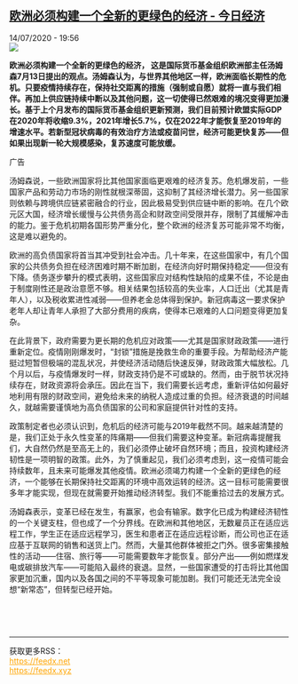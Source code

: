 <!--1594752987000-->
[欧洲必须构建一个全新的更绿色的经济 - 今日经济](http://www.rfi.fr//cn/%E5%9B%BD%E9%99%85/20200714-%E6%AC%A7%E6%B4%B2%E5%BF%85%E9%A1%BB%E6%9E%84%E5%BB%BA%E4%B8%80%E4%B8%AA%E5%85%A8%E6%96%B0%E7%9A%84%E6%9B%B4%E7%BB%BF%E8%89%B2%E7%9A%84%E6%AC%A7%E6%B4%B2%E7%BB%8F%E6%B5%8E)
------

<div>14/07/2020 - 19:56</div><img src="https://s.rfi.fr/media/display/f753bd9c-61e4-11ea-a29d-005056bf87d6/w:310/p:16x9/WB149255-RFI-CN-20140608.png"><p><strong>欧洲必须构建一个全新的更绿色的经济， 这是国际货币基金组织欧洲部主任汤姆森7月13日提出的观点。汤姆森认为，与世界其他地区一样，欧洲面临长期性的危机。只要疫情持续存在，保持社交距离的措施（强制或自愿）就将一直与我们相伴。再加上供应链持续中断以及其他问题，这一切使得已然艰难的境况变得更加漫长。基于上个月发布的国际货币基金组织更新预测，我们目前预计欧盟实际GDP在2020年将收缩9.3%，2021年增长5.7%，仅在2022年才能恢复至2019年的增速水平。若新型冠状病毒的有效治疗方法或疫苗问世，经济可能更快复苏——但如果出现新一轮大规模感染，复苏速度可能放缓。</strong></p><div class="t-content__body u-clearfix"><div class="m-interstitial"><div class="m-interstitial__ad"><divclass="m-block-ad "data-tms-ad-type="box"data-tms-ad-status="idle"data-tms-ad-pos="1"><div class="m-block-ad__label">广告</div><div class="m-block-ad__content"></div></div></div></div><p>汤姆森说，一些欧洲国家将比其他国家面临更艰难的经济复苏。危机爆发前，一些国家产品和劳动力市场的刚性就根深蒂固，这抑制了其经济增长潜力。另一些国家则依赖与跨境供应链紧密融合的行业，因此极易受到供应链中断的影响。在几个欧元区大国，经济增长缓慢与公共债务高企和财政空间受限并存，限制了其缓解冲击的能力。鉴于危机初期各国形势严重分化，整个欧洲的经济复苏可能非常不均衡，这是难以避免的。</p><p>欧洲的高负债国家将首当其冲受到社会冲击。几十年来，在这些国家中，有几个国家的公共债务负担在经济困难时期不断加剧，在经济向好时期保持稳定——但没有下降。债务逐步攀升的模式表明，这些国家应对结构性缺陷的成果不佳，不论是由于制度刚性还是政治意愿不够。相关结果包括较高的失业率，人口迁出（尤其是青年人），以及税收累进性减弱——但养老金总体得到保护。新冠病毒这一要求保护老年人却让青年人承担了大部分费用的疾病，使得本已艰难的人口问题变得更加复杂。</p><p>在此背景下，政府需要为更长期的危机应对政策——尤其是国家财政政策——进行重新定位。疫情刚刚爆发时，“封锁”措施是挽救生命的重要手段。为帮助经济产能挺过短暂但极端的混乱状况，并使经济活动随后快速反弹，财政政策大幅放松。几个月以后，与疫情爆发时一样，财政支持仍是不可或缺的。然而，由于脱节状况持续存在，财政资源将会承压。因此在当下，我们需要长远考虑，重新评估如何最好地利用有限的财政空间，避免给未来的纳税人造成过重的负担。经济衰退的时间越久，就越需要谨慎地为高负债国家的公司和家庭提供针对性的支持。 </p><p>政策制定者也必须认识到，危机后的经济可能与2019年截然不同。越来越清楚的是，我们正处于永久性变革的阵痛期——但我们需要这种变革。新冠病毒提醒我们，大自然仍然是至高无上的，我们必须停止破坏自然环境；而且，投资构建经济韧性是一项明智的政策。此外，为了慎重起见，我们必须考虑到，这一疫情可能会持续数年，且未来可能爆发其他疫情。欧洲必须竭力构建一个全新的更绿色的经济，一个能够在长期保持社交距离的环境中高效运转的经济。这一目标可能需要很多年才能实现，但现在就需要开始推动经济转型。我们不能重拾过去的发展方式。</p><p>汤姆森表示，变革已经在发生，有赢家，也会有输家。数字化已成为构建经济韧性的一个关键支柱，但也成了一个分界线。在欧洲和其他地区，无数雇员正在适应远程工作，学生正在适应远程学习，医生和患者正在适应远程诊断，而公司也正在适应基于互联网的销售和送货上门。然而，大量其他群体被拒之门外。很多密集接触性的活动——住宿、旅行等——可能需要数年才能恢复。部分产出——例如燃煤发电或碳排放汽车——可能陷入最终的衰退。显然，一些国家遭受的打击将比其他国家更加沉重，国内以及各国之间的不平等现象可能加剧。我们可能还无法完全设想“新常态”，但转型已经开始。</p><p> </p><div class="o-self-promo o-self-promo--nl o-self-promo--hidden" data-selfpromo-newsletter></div><div class="o-self-promo o-self-promo--app o-self-promo--hidden" data-selfpromo-app></div></div><br><hr><div>获取更多RSS：<br><a href="https://feedx.net" style="color:orange" target="_blank">https://feedx.net</a> <br><a href="https://feedx.xyz" style="color:orange" target="_blank">https://feedx.xyz</a><br></div>

